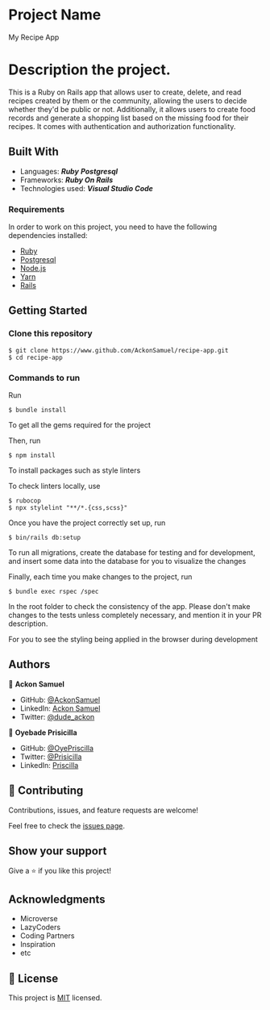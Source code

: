 # Project Name

My Recipe App

# Description the project.

This is a Ruby on Rails app that allows user to create, delete, and read recipes created by them or the community, allowing the users to decide whether they'd be public or not. Additionally, it allows users to create food records and generate a shopping list based on the missing food for their recipes. It comes with authentication and authorization functionality.

## Built With

- Languages:
  _**Ruby**_
  _**Postgresql**_
- Frameworks: _**Ruby On Rails**_
- Technologies used: _**Visual Studio Code**_

### Requirements

In order to work on this project, you need to have the following dependencies installed:

- [Ruby](https://www.ruby-lang.org/en/)
- [Postgresql](https://www.postgresql.org/)
- [Node.js](https://nodejs.org/en/)
- [Yarn](https://yarnpkg.com/)
- [Rails](https://rubyonrails.org/)

## Getting Started

### Clone this repository

```
$ git clone https://www.github.com/AckonSamuel/recipe-app.git
$ cd recipe-app
```

### Commands to run

Run

```
$ bundle install
```

To get all the gems required for the project

Then, run

```
$ npm install
```

To install packages such as style linters

To check linters locally, use

```
$ rubocop
$ npx stylelint "**/*.{css,scss}"
```

Once you have the project correctly set up, run

```
$ bin/rails db:setup
```

To run all migrations, create the database for testing and for development, and insert some data into the database for you to visualize the changes

Finally, each time you make changes to the project, run

```
$ bundle exec rspec /spec
```

In the root folder to check the consistency of the app. Please don't make changes to the tests unless completely necessary, and mention it in your PR description.

For you to see the styling being applied in the browser during development

## Authors

👤 **Ackon Samuel**

- GitHub: [@AckonSamuel](https://github.com/AckonSamuel)
- LinkedIn: [Ackon Samuel](https://www.linkedin.com/in/samuel-yaw-ackon/) 
- Twitter: [@dude_ackon](https://twitter.com/dude_ackon)

👤 **Oyebade Prisicilla**

* GitHub: [@OyePriscilla](https://github.com/OyePriscilla)
* Twitter: [@Prisicilla](https://twitter.com/OyebadePriscil1)
* LinkedIn: [Priscilla](https://www.linkedin.com/in/priscilla-oyebade-aa35b8238/)


## 🤝 Contributing

Contributions, issues, and feature requests are welcome!

Feel free to check the [issues page](../../issues/).

## Show your support

Give a ⭐️ if you like this project!

## Acknowledgments

- Microverse
- LazyCoders
- Coding Partners
- Inspiration
- etc

## 📝 License

This project is [MIT](./LICENSE) licensed.
